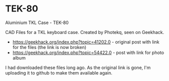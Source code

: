 # TEK-80
Aluminium TKL Case - TEK-80

CAD Files for a TKL keyboard case. Created by Photekq, seen on Geekhack.

* https://geekhack.org/index.php?topic=41202.0 - original post with link for the files (the link is now broken)
* https://geekhack.org/index.php?topic=54422.0 - post with link for photo album

I had downloaded these files long ago. As the original link is gone, I'm uploading it to github to make them available again.
